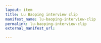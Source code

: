 ```yaml
---
layout: item
title: Lu Baoping interview clip
manifest_name: lu-baoping-interview-clip
permalink: lu-baoping-interview-clip
external_manifest_url: 

---
```

<!-- Add an essay or interpretive material below this line,
using HTML or markdown.  Do not modify this file above this line -->
